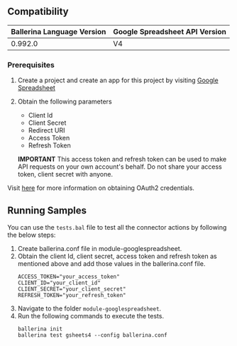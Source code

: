 ## Compatibility

| Ballerina Language Version  | Google Spreadsheet API Version |
| ----------------------------| -------------------------------|
|  0.992.0                    |   V4                           |

### Prerequisites

1. Create a project and create an app for this project by visiting [Google Spreadsheet](https://console.developers.google.com/)
2. Obtain the following parameters
    * Client Id
    * Client Secret
    * Redirect URI
    * Access Token
    * Refresh Token

    **IMPORTANT** This access token and refresh token can be used to make API requests on your own
    account's behalf. Do not share your access token, client  secret with anyone.

Visit [here](https://developers.google.com/identity/protocols/OAuth2WebServer) for more information on obtaining OAuth2 credentials.

## Running Samples
You can use the `tests.bal` file to test all the connector actions by following the below steps:
1. Create ballerina.conf file in module-googlespreadsheet.
2. Obtain the client Id, client secret, access token and refresh token as mentioned above and add those values in the ballerina.conf file.
    ```
    ACCESS_TOKEN="your_access_token"
    CLIENT_ID="your_client_id"
    CLIENT_SECRET="your_client_secret"
    REFRESH_TOKEN="your_refresh_token"
    ```
3. Navigate to the folder `module-googlespreadsheet`.
4. Run the following commands to execute the tests.
    ```
    ballerina init
    ballerina test gsheets4 --config ballerina.conf
    ```
